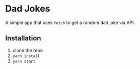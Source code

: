 # Dad Jokes
A simple app that uses `fetch` to get a random dad joke via API.

## Installation
1. clone the repo
2. `yarn install`
3. `yarn start`

